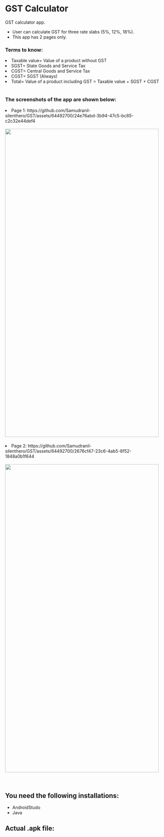 # GST Calculator
GST calculator app.
<ul>
  <li>User can calculate GST for three rate slabs (5%, 12%, 18%).
  <li>This app has 2 pages only.
</ul>
<h3>Terms to know: </h3>
<li> Taxable value= Value of a product without GST
<li> SGST= State Goods and Service Tax
<li> CGST= Central Goods and Service Tax
<li> CGST= SGST (Always)
<li> Total= Value of a product including GST = Taxable value + SGST + CGST
<br><br>
<h3>The screenshots of the app are shown below: </h3>
<li>Page 1: https://github.com/Samudranil-silenthero/GST/assets/64492700/24e76abd-3b94-47c5-bc85-c2c32e44def4
<br><br>
<img src="https://github.com/Samudranil-silenthero/GST/assets/64492700/24e76abd-3b94-47c5-bc85-c2c32e44def4" width="500" height="1000"><br><br>
<li>Page 2: https://github.com/Samudranil-silenthero/GST/assets/64492700/2676cf47-23c6-4ab5-8f52-1848a0b1f644
 <br><br>
<img src="https://github.com/Samudranil-silenthero/GST/assets/64492700/2676cf47-23c6-4ab5-8f52-1848a0b1f644" width="500" height="1000"><br><br><br>

## You need the following installations:
- AndroidStudo
- Java
## Actual .apk file: 
